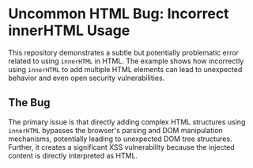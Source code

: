 # Uncommon HTML Bug: Incorrect innerHTML Usage

This repository demonstrates a subtle but potentially problematic error related to using `innerHTML` in HTML.  The example shows how incorrectly using `innerHTML` to add multiple HTML elements can lead to unexpected behavior and even open security vulnerabilities.

## The Bug
The primary issue is that directly adding complex HTML structures using `innerHTML` bypasses the browser's parsing and DOM manipulation mechanisms, potentially leading to unexpected DOM tree structures. Further, it creates a significant XSS vulnerability because the injected content is directly interpreted as HTML.